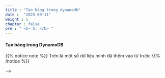 ```yaml
---
title : "Tạo bảng trong dynamodb"
date :  "2025-09-11" 
weight : 5 
chapter : false
pre : " <b> 5. </b> "
---
```


#### Tạo bảng trong DynamoDB



{{% notice note %}}
Trên là một số dữ liệu mình đã thêm vào từ trước
{{% /notice %}}





<!-- #### Nội dung 

1. [Lấy mật khẩu ứng dụng Gmail](4.1-createec2/)
2. [Trích xuất thông tin file json](4.2-connectec2/)
3. [Thêm code vào Lambda Function](4.3-natgateway/)
<!-- 4. [Sử dụng Reachability Analyzer](4.4.-createreachabilityanalyzer/)
5. [Tạo EC2 Instance Connect Endpoint](4.5-EICEndpoint/) --> -->